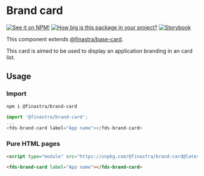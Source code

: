 # Brand card
[![See it on NPM!](https://img.shields.io/npm/v/@finastra/brand-card?style=for-the-badge)](https://www.npmjs.com/package/@finastra/brand-card)
[![How big is this package in your project?](https://img.shields.io/bundlephobia/minzip/@finastra/brand-card?style=for-the-badge)](https://bundlephobia.com/result?p=@finastra/brand-card)
[![Storybook](https://shields.io/badge/-Play%20with%20this%20web%20component-2a0481?logo=storybook&style=for-the-badge)](https://finastra.github.io/finastra-design-system/?path=/story/components-brand-card--default)

This component extends [@finastra/base-card](https://www.npmjs.com/package/@finastra/base-card).

This card is aimed to be used to display an application branding in an card list.

## Usage

### Import

```
npm i @finastra/brand-card
```

```ts
import '@finastra/brand-card';
...
<fds-brand-card label="App name"></fds-brand-card>
```

### Pure HTML pages

```html
<script type="module" src="https://unpkg.com/@finastra/brand-card@latest/dist/src/brand-card.js?module"></script>

<fds-brand-card label="App name"></fds-brand-card>
```
